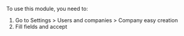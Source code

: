 To use this module, you need to:

1.  Go to Settings \> Users and companies \> Company easy creation
2.  Fill fields and accept
